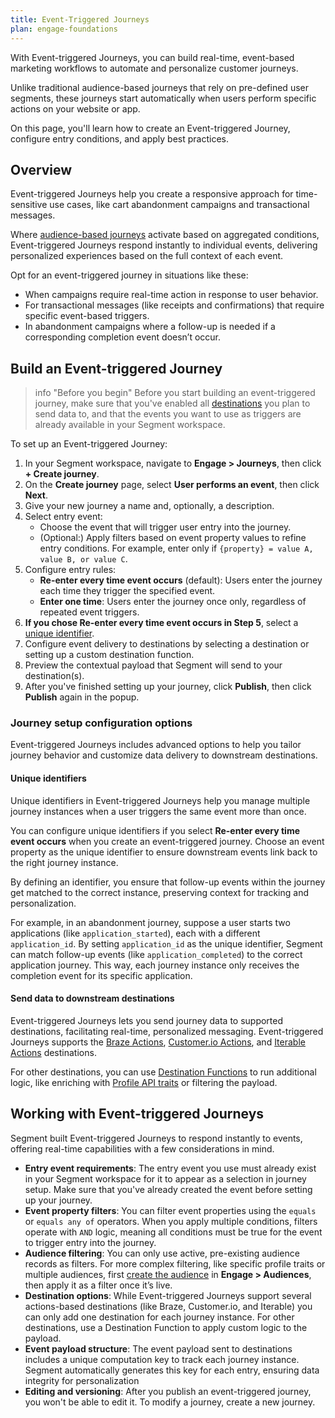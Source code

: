 ```yaml
---
title: Event-Triggered Journeys
plan: engage-foundations
---
```


With Event-triggered Journeys, you can build real-time, event-based marketing workflows to automate and personalize customer journeys. 

Unlike traditional audience-based journeys that rely on pre-defined user segments, these journeys start automatically when users perform specific actions on your website or app.

On this page, you'll learn how to create an Event-triggered Journey, configure entry conditions, and apply best practices.

## Overview

Event-triggered Journeys help you create a responsive approach for time-sensitive use cases, like cart abandonment campaigns and transactional messages. 

Where [audience-based journeys](/docs/engage/journeys/build-journey/) activate based on aggregated conditions, Event-triggered Journeys respond instantly to individual events, delivering personalized experiences based on the full context of each event.

Opt for an event-triggered journey in situations like these:

- When campaigns require real-time action in response to user behavior.
- For transactional messages (like receipts and confirmations) that require specific event-based triggers.
- In abandonment campaigns where a follow-up is needed if a corresponding completion event doesn’t occur.

## Build an Event-triggered Journey

> info "Before you begin"
> Before you start building an event-triggered journey, make sure that you've enabled all [destinations](/docs/connections/destinations/) you plan to send data to, and that the events you want to use as triggers are already available in your Segment workspace.

To set up an Event-triggered Journey:

1. In your Segment workspace, navigate to **Engage > Journeys**, then click **+ Create journey**.
2. On the **Create journey** page, select **User performs an event**, then click **Next**.
3. Give your new journey a name and, optionally, a description.
4. Select entry event:
   - Choose the event that will trigger user entry into the journey.
   - (Optional:) Apply filters based on event property values to refine entry conditions. For example, enter only if `{property} = value A, value B, or value C`.
5. Configure entry rules:
   - **Re-enter every time event occurs** (default): Users enter the journey each time they trigger the specified event.
   - **Enter one time**: Users enter the journey once only, regardless of repeated event triggers.
6. **If you chose Re-enter every time event occurs in Step 5**, select a [unique identifier](#unique-identifiers). 
7. Configure event delivery to destinations by selecting a destination or setting up a custom destination function.
8. Preview the contextual payload that Segment will send to your destination(s).
9. After you've finished setting up your journey, click **Publish**, then click **Publish** again in the popup.

### Journey setup configuration options

Event-triggered Journeys includes advanced options to help you tailor journey behavior and customize data delivery to downstream destinations.

#### Unique identifiers

Unique identifiers in Event-triggered Journeys help you manage multiple journey instances when a user triggers the same event more than once. 

You can configure unique identifiers if you select **Re-enter every time event occurs** when you create an event-triggered journey. Choose an event property as the unique identifier to ensure downstream events link back to the right journey instance.

By defining an identifier, you ensure that follow-up events within the journey get matched to the correct instance, preserving context for tracking and personalization. 

For example, in an abandonment journey, suppose a user starts two applications (like `application_started`), each with a different `application_id`. By setting `application_id` as the unique identifier, Segment can match follow-up events (like `application_completed`) to the correct application journey. This way, each journey instance only receives the completion event for its specific application.

#### Send data to downstream destinations

Event-triggered Journeys lets you send journey data to supported destinations, facilitating real-time, personalized messaging. Event-triggered Journeys supports the [Braze Actions](/docs/connections/destinations/catalog/actions-braze-cloud/), [Customer.io Actions](/docs/connections/destinations/catalog/actions-customerio/), and [Iterable Actions](/docs/connections/destinations/catalog/actions-iterable/) destinations.

For other destinations, you can use [Destination Functions](/docs/connections/functions/destination-functions/) to run additional logic, like enriching with [Profile API traits](/docs/unify/profile-api/) or filtering the payload.

## Working with Event-triggered Journeys

Segment built Event-triggered Journeys to respond instantly to events, offering real-time capabilities with a few considerations in mind.

- **Entry event requirements**: The entry event you use must already exist in your Segment workspace for it to appear as a selection in journey setup. Make sure that you've already created the event before setting up your journey.
- **Event property filters**: You can filter event properties using the `equals` or `equals any of` operators. When you apply multiple conditions, filters operate with `AND` logic, meaning all conditions must be true for the event to trigger entry into the journey.
- **Audience filtering**: You can only use active, pre-existing audience records as filters. For more complex filtering, like specific profile traits or multiple audiences, first [create the audience](/docs/engage/audiences/#building-an-audience) in **Engage > Audiences**, then apply it as a filter once it’s live.
- **Destination options**: While Event-triggered Journeys support several actions-based destinations (like Braze, Customer.io, and Iterable) you can only add one destination for each journey instance. For other destinations, use a Destination Function to apply custom logic to the payload.
- **Event payload structure**: The event payload sent to destinations includes a unique computation key to track each journey instance. Segment automatically generates this key for each entry, ensuring data integrity for personalization
- **Editing and versioning**: After you publish an event-triggered journey, you won't be able to edit it. To modify a journey, create a new journey. 